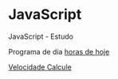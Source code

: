 # JavaScript
 JavaScript - Estudo
<p>Programa de dia <a href="https://gui-coder-alpha.github.io//JavaScript/In%C3%ADcio/Praticando/index.html">horas de hoje</link></p>
<p>Velocidade <a href="https://gui-coder-alpha.github.io//JavaScript/In%C3%ADcio/ex09/index.html">Calcule</link></p>